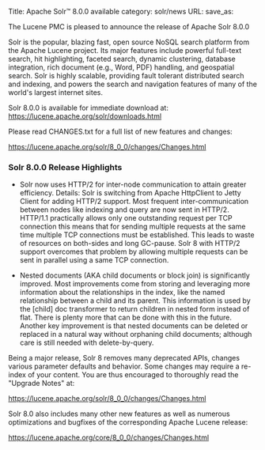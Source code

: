 Title: Apache Solr™ 8.0.0 available
category: solr/news
URL: 
save_as: 

The Lucene PMC is pleased to announce the release of Apache Solr 8.0.0

Solr is the popular, blazing fast, open source NoSQL search platform from the
Apache Lucene project. Its major features include powerful full-text search,
hit highlighting, faceted search, dynamic clustering, database integration, rich document
(e.g., Word, PDF) handling, and geospatial search. Solr is highly scalable, providing fault
tolerant distributed search and indexing, and powers the search and navigation features of
many of the world's largest internet sites.

Solr 8.0.0 is available for immediate download at:
  <https://lucene.apache.org/solr/downloads.html>

Please read CHANGES.txt for a full list of new features and changes:

  <https://lucene.apache.org/solr/8_0_0/changes/Changes.html>

### Solr 8.0.0 Release Highlights

* Solr now uses HTTP/2 for inter-node communication to attain greater efficiency.
Details:  Solr is switching from Apache HttpClient to Jetty Client for adding HTTP/2 support.
Most frequent inter-communication between nodes like indexing and query are now sent in HTTP/2.
HTTP/1.1 practically allows only one outstanding request per TCP connection this means that for sending multiple requests at the same time multiple TCP connections must be established.
This leads to waste of resources on both-sides and long GC-pause.
Solr 8 with HTTP/2 support overcomes that problem by allowing multiple requests can be sent in parallel using a same TCP connection.

* Nested documents (AKA child documents or block join) is significantly improved.
Most improvements come from storing and leveraging more information about the relationships in the index, like the named relationship between a child and its parent.
This information is used by the [child] doc transformer to return children in nested form instead of flat.
There is plenty more that can be done with this in the future.
Another key improvement is that nested documents can be deleted or replaced in a natural way without orphaning child documents; although care is still needed with delete-by-query.

Being a major release, Solr 8 removes many deprecated APIs, changes various parameter defaults and behavior. Some changes may require a re-index of your content.
You are thus encouraged to thoroughly read the "Upgrade Notes" at:

  <https://lucene.apache.org/solr/8_0_0/changes/Changes.html>

Solr 8.0 also includes many other new features as well as numerous optimizations and bugfixes of the corresponding Apache Lucene release:

  <https://lucene.apache.org/core/8_0_0/changes/Changes.html>

